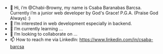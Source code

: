 - 👋 Hi, i’m @Chabi-Browny, my name is Csaba Baranabas Barcsa. Currently i’m a junior web developer by God's Grace! P.G.A. (Praise God Always) :)
- 👀 I’m interested in web development especially in backend.
- 🌱 I’m currently learning ...
- 💞️ I’m looking to collaborate on ...
- 📫 How to reach me via LinkedIn: https://www.linkedin.com/in/csaba-barcsa

<!---
Chabi-Browny/Chabi-Browny is a ✨ special ✨ repository because its `README.md` (this file) appears on your GitHub profile.
You can click the Preview link to take a look at your changes.
--->
